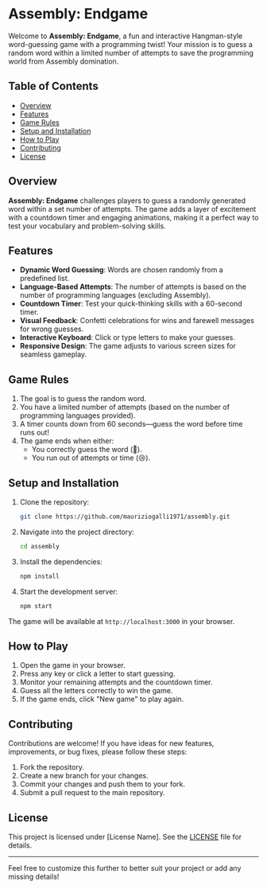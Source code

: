 # Assembly: Endgame

Welcome to **Assembly: Endgame**, a fun and interactive Hangman-style word-guessing game with a programming twist! Your mission is to guess a random word within a limited number of attempts to save the programming world from Assembly domination.

## Table of Contents

- [Overview](#overview)
- [Features](#features)
- [Game Rules](#game-rules)
- [Setup and Installation](#setup-and-installation)
- [How to Play](#how-to-play)
- [Contributing](#contributing)
- [License](#license)

## Overview

**Assembly: Endgame** challenges players to guess a randomly generated word within a set number of attempts. The game adds a layer of excitement with a countdown timer and engaging animations, making it a perfect way to test your vocabulary and problem-solving skills.

## Features

- **Dynamic Word Guessing**: Words are chosen randomly from a predefined list.
- **Language-Based Attempts**: The number of attempts is based on the number of programming languages (excluding Assembly).
- **Countdown Timer**: Test your quick-thinking skills with a 60-second timer.
- **Visual Feedback**: Confetti celebrations for wins and farewell messages for wrong guesses.
- **Interactive Keyboard**: Click or type letters to make your guesses.
- **Responsive Design**: The game adjusts to various screen sizes for seamless gameplay.

## Game Rules

1. The goal is to guess the random word.
2. You have a limited number of attempts (based on the number of programming languages provided).
3. A timer counts down from 60 seconds—guess the word before time runs out!
4. The game ends when either:
   - You correctly guess the word (🎉).
   - You run out of attempts or time (😢).

## Setup and Installation

1. Clone the repository:
   ```bash
   git clone https://github.com/mauriziogalli1971/assembly.git
   ```
2. Navigate into the project directory:
   ```bash
   cd assembly
   ```
3. Install the dependencies:
   ```bash
   npm install
   ```
4. Start the development server:
   ```bash
   npm start
   ```

The game will be available at `http://localhost:3000` in your browser.

## How to Play

1. Open the game in your browser.
2. Press any key or click a letter to start guessing.
3. Monitor your remaining attempts and the countdown timer.
4. Guess all the letters correctly to win the game.
5. If the game ends, click "New game" to play again.

## Contributing

Contributions are welcome! If you have ideas for new features, improvements, or bug fixes, please follow these steps:

1. Fork the repository.
2. Create a new branch for your changes.
3. Commit your changes and push them to your fork.
4. Submit a pull request to the main repository.

## License

This project is licensed under [License Name]. See the [LICENSE](LICENSE) file for details.

---

Feel free to customize this further to better suit your project or add any missing details!
